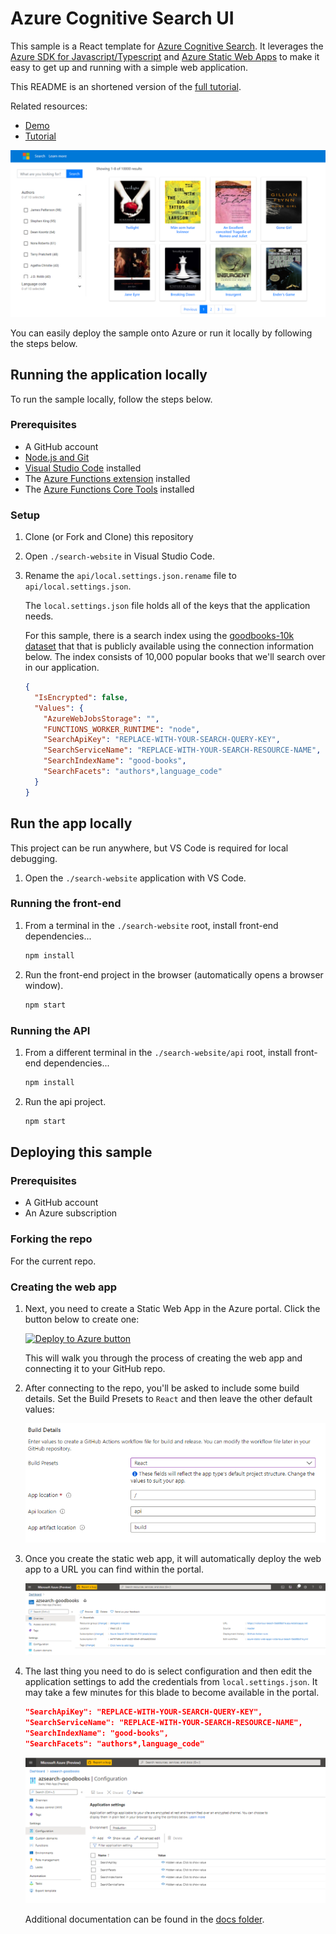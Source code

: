 # Azure Cognitive Search UI

This sample is a React template for [Azure Cognitive Search](https://docs.microsoft.com/en-us/azure/search/search-what-is-azure-search). It leverages the [Azure SDK for Javascript/Typescript](https://github.com/Azure/azure-sdk-for-js/tree/master/sdk/search/search-documents/) and [Azure Static Web Apps](https://aka.ms/swadocs) to make it easy to get up and running with a simple web application.

This README is an shortened version of the [full tutorial](https://aka.ms/search-website-tutorial). 

Related resources: 
* [Demo](https://victorious-beach-0ab88b51e.azurestaticapps.net/)
* [Tutorial](https://aka.ms/search-website-tutorial)

![Screenshot of sample web app](./images/web-app.png)

You can easily deploy the sample onto Azure or run it locally by following the steps below.

## Running the application locally

To run the sample locally, follow the steps below.

### Prerequisites

- A GitHub account
- [Node.js and Git](https://nodejs.org/)
- [Visual Studio Code](https://code.visualstudio.com/?WT.mc_id=shopathome-github-jopapa) installed
- The [Azure Functions extension](https://marketplace.visualstudio.com/items?itemName=ms-azuretools.vscode-azurefunctions&WT.mc_id=shopathome-github-jopapa) installed
- The [Azure Functions Core Tools](https://docs.microsoft.com/azure/azure-functions/functions-run-local?WT.mc_id=shopathome-github-jopapa) installed

### Setup

1. Clone (or Fork and Clone) this repository
1. Open `./search-website` in Visual Studio Code. 
1. Rename the `api/local.settings.json.rename` file to `api/local.settings.json`.

    The `local.settings.json` file holds all of the keys that the application needs.
    
    For this sample, there is a search index using the [goodbooks-10k dataset](https://github.com/zygmuntz/goodbooks-10k) that that is publicly available using the connection information below. The index consists of 10,000 popular books that we'll search over in our application.
    
    ```json
    {
      "IsEncrypted": false,
      "Values": {
        "AzureWebJobsStorage": "",
        "FUNCTIONS_WORKER_RUNTIME": "node",
        "SearchApiKey": "REPLACE-WITH-YOUR-SEARCH-QUERY-KEY",
        "SearchServiceName": "REPLACE-WITH-YOUR-SEARCH-RESOURCE-NAME",
        "SearchIndexName": "good-books",
        "SearchFacets": "authors*,language_code"
      }
    }
    ```

## Run the app locally

This project can be run anywhere, but VS Code is required for local debugging.

1. Open the `./search-website` application with VS Code.

### Running the front-end

1. From a terminal in the `./search-website` root, install front-end dependencies...

   ```bash
   npm install
   ```

1. Run the front-end project in the browser (automatically opens a browser window).

   ```bash
   npm start
   ```

### Running the API

1. From a different terminal in the `./search-website/api` root, install front-end dependencies...

   ```bash
   npm install
   ```

1. Run the api project.

   ```bash
   npm start
   ```

## Deploying this sample

### Prerequisites

- A GitHub account
- An Azure subscription

### Forking the repo

For the current repo. 

### Creating the web app

1. Next, you need to create a Static Web App in the Azure portal. Click the button below to create one:

    [![Deploy to Azure button](https://aka.ms/deploytoazurebutton)](https://portal.azure.com/?feature.customportal=false#create/Microsoft.StaticApp)

    This will walk you through the process of creating the web app and connecting it to your GitHub repo.

1. After connecting to the repo, you'll be asked to include some build details. Set the Build Presets to `React` and then leave the other default values:

    ![Azure Static Web Apps Configuration Screenshot](./images/setup.png)

1. Once you create the static web app, it will automatically deploy the web app to a URL you can find within the portal.

    ![Azure Static Web Apps Configuration Screenshot](./images/static-web.png)

1. The last thing you need to do is select configuration and then edit the application settings to add the credentials from `local.settings.json`. It may take a few minutes for this blade to become available in the portal.

    ```json
    "SearchApiKey": "REPLACE-WITH-YOUR-SEARCH-QUERY-KEY",
    "SearchServiceName": "REPLACE-WITH-YOUR-SEARCH-RESOURCE-NAME",
    "SearchIndexName": "good-books",
    "SearchFacets": "authors*,language_code"
    ```

    ![Azure Static Web Apps Configuration Screenshot](./images/config.png)

    Additional documentation can be found in the [docs folder](./docs).
